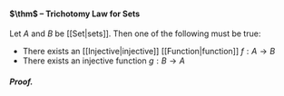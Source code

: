 #### $\thm$ – Trichotomy Law for Sets
Let $A$ and $B$ be [[Set|sets]]. Then one of the following must be true:
- There exists an [[Injective|injective]] [[Function|function]] $f:A\to B$
- There exists an injective function $g:B\to A$

##### *Proof.*